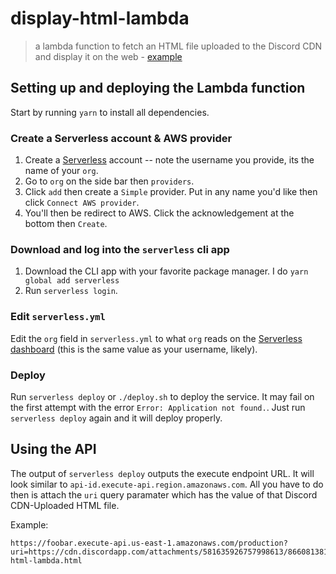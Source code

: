 # display-html-lambda
> a lambda function to fetch an HTML file uploaded to the Discord CDN and display it on the web - [example](https://lambda.fyko.net/?uri=https://cdn.discordapp.com/attachments/581635926757998613/866081381456805919/display-html-lambda.html)

## Setting up and deploying the Lambda function

Start by running `yarn` to install all dependencies.

### Create a Serverless account & AWS provider

1. Create a [Serverless](https://app.serverless.com) account -- note the username you provide, its the name of your `org`.
2. Go to `org` on the side bar then `providers`.
3. Click `add` then create a `Simple` provider. Put in any name you'd like then click `Connect AWS provider`.
4. You'll then be redirect to AWS. Click the acknowledgement at the bottom then `Create`.

### Download and log into the `serverless` cli app
1. Download the CLI app with your favorite package manager. I do `yarn global add serverless`
2. Run `serverless login`.


### Edit `serverless.yml`
Edit the `org` field in `serverless.yml` to what `org` reads on the [Serverless dashboard](https://app.serverless.com) (this is the same value as your username, likely).

### Deploy
Run `serverless deploy` or `./deploy.sh` to deploy the service. It may fail on the first attempt with the error `Error: Application not found.`. Just run `serverless deploy` again and it will deploy properly.

## Using the API

The output of `serverless deploy` outputs the execute endpoint URL. It will look similar to `api-id.execute-api.region.amazonaws.com`. All you have to do then is attach the `uri` query paramater which has the value of that Discord CDN-Uploaded HTML file.  

Example:
```
https://foobar.execute-api.us-east-1.amazonaws.com/production?uri=https://cdn.discordapp.com/attachments/581635926757998613/866081381456805919/display-html-lambda.html
```

